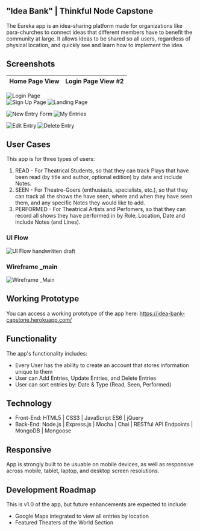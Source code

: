 ## "Idea Bank" | Thinkful Node Capstone
The Eureka app is an idea-sharing platform made for organizations like para-churches to connect ideas that different members have to benefit the community at large. It allows ideas to be shared so all users, regardless of physical location, and quickly see and learn how to implement the idea.

## Screenshots

Home Page View | Login Page View #2
:-------------------------:|:-------------------------:
![Login Page](github-images/login.jpg)  
![Sign Up Page](github-images/signup.jpg)
![Landing Page](github-images/landing.jpg)

![New Entry Form](github-images/newpost.jpg) 
![My Entries](github-images/myposts.jpg)

![Edit Entry](github-images/editmypost.jpg) 
![Delete Entry](github-images/deletemypost.jpg)


## User Cases
This app is for three types of users:
1. READ - For Theatrical Students, so that they can track Plays that have been read (by title and author, optional edition) by date and include Notes.
2. SEEN - For Theatre-Goers (enthusiasts, specialists, etc.), so that they can track all the shows the have seen, where and when they have seen them, and any specific Notes they would like to add.
3. PERFORMED - For Theatrical Artists and Perfomers, so that they can record all shows they have performed in by Role, Location, Date and include Notes (and Lines).

### UI Flow
![UI Flow handwritten draft](https://github.com/KatiLong/node-capstone/blob/master/github-images/node-capstone-user-flow.jpg)

### Wireframe _main
![Wireframe _Main](https://github.com/KatiLong/node-capstone/blob/master/github-images/wireframe-v1.jpg)

## Working Prototype
You can access a working prototype of the app here: https://idea-bank-capstone.herokuapp.com/

## Functionality
The app's functionality includes:
* Every User has the ability to create an account that stores information unique to them
* User can Add Entries, Update Entries, and Delete Entries
* User can sort entries by: Date & Type (Read, Seen, Performed)

## Technology
* Front-End: HTML5 | CSS3 | JavaScript ES6 | jQuery
* Back-End: Node.js | Express.js | Mocha | Chai | RESTful API Endpoints | MongoDB | Mongoose



## Responsive
App is strongly built to be usuable on mobile devices, as well as responsive across mobile, tablet, laptop, and desktop screen resolutions.

## Development Roadmap
This is v1.0 of the app, but future enhancements are expected to include:
* Google Maps integrated to view all entries by location
* Featured Theaters of the World Section
